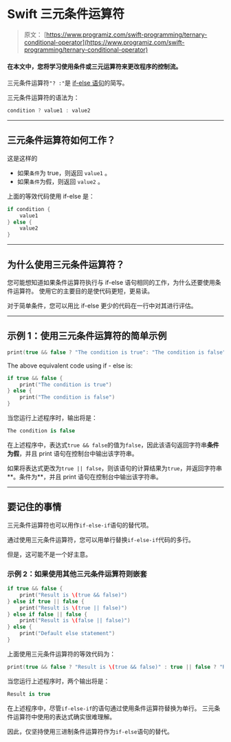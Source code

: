 # Swift 三元条件运算符

> 原文： [https://www.programiz.com/swift-programming/ternary-conditional-operator](https://www.programiz.com/swift-programming/ternary-conditional-operator)

#### 在本文中，您将学习使用条件或三元运算符来更改程序的控制流。

三元条件运算符`"? :"`是 [if-else 语句](/swift-programming/if-else-statement "Swift if-else statement")的简写。

三元条件运算符的语法为：

```swift
condition ? value1 : value2
```

* * *

## 三元条件运算符如何工作？

这是这样的

*   如果`条件`为 true，则返回 `value1` 。
*   如果`条件`为假，则返回 `value2` 。

上面的等效代码使用 if-else 是：

```swift
if condition {
	value1
} else {
	value2
}
```

* * *

## 为什么使用三元条件运算符？

您可能想知道如果条件运算符执行与 if-else 语句相同的工作，为什么还要使用条件运算符。 使用它的主要目的是使代码更短，更易读。

对于简单条件，您可以用比 if-else 更少的代码在一行中对其进行评估。

* * *

## 示例 1：使用三元条件运算符的简单示例

```swift
print(true && false ? "The condition is true": "The condition is false")
```

The above equivalent code using if - else is:

```swift
if true && false {
	print("The condition is true")
} else {
	print("The condition is false")
} 
```

当您运行上述程序时，输出将是：

```swift
The condition is false
```

在上述程序中，表达式`true && false`的值为`false`，因此该语句返回字符串**条件为假**，并且 print 语句在控制台中输出该字符串。

如果将表达式更改为`true || false`，则该语句的计算结果为`true`，并返回字符串**。条件为**，并且 print 语句在控制台中输出该字符串。

* * *

## 要记住的事情

三元条件运算符也可以用作`if-else-if`语句的替代项。

通过使用三元条件运算符，您可以用单行替换`if-else-if`代码的多行。

但是，这可能不是一个好主意。

### 示例 2：如果使用其他三元条件运算符则嵌套

```swift
if true && false {
	print("Result is \(true && false)")
} else if true || false {
	print("Result is \(true || false)")
} else if false || false {
	print("Result is \(false || false)")
} else {
	print("Default else statement")
} 
```

上面使用三元条件运算符的等效代码为：

```swift
print(true && false ? "Result is \(true && false)" : true || false ? "Result is \(true || false)" : false || false ? "Result is \(false || false)" : "The condition is unknown")
```

当您运行上述程序时，两个输出将是：

```swift
Result is true
```

在上述程序中，尽管`if-else-if`的语句通过使用条件运算符替换为单行。 三元条件运算符中使用的表达式确实很难理解。

因此，仅坚持使用三进制条件运算符作为`if-else`语句的替代。